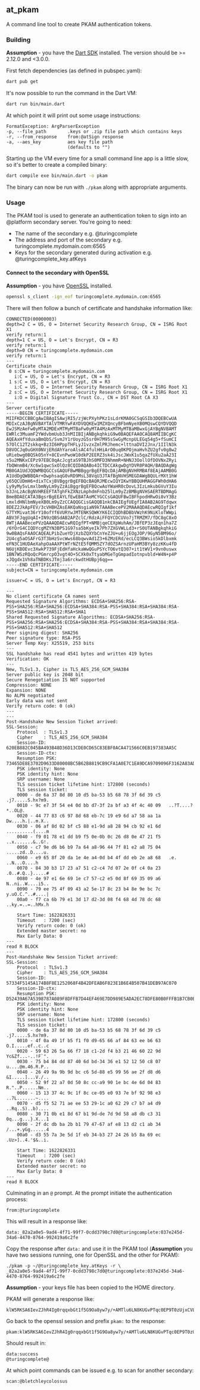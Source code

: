 ## at_pkam

A command line tool to create PKAM authentication tokens.

### Building

__Assumption__ - you have the [Dart SDK](https://dart.dev/get-dart) installed. The version should be >= 2.12.0 and <3.0.0.

First fetch dependencies (as defined in pubspec.yaml):

```bash
dart pub get
```

It's now possible to run the command in the Dart VM:

```bash
dart run bin/main.dart
```

At which point it will print out some usage instructions:

```
FormatException: ArgParserException
-p, --file_path        .keys or .zip file path which contains keys
-r, --from_response    from:@atSign response
-a, --aes_key          aes key file path
                       (defaults to "")
```

Starting up the VM every time for a small command line app is a little slow,
so it's better to create a compiled binary:

```bash
dart compile exe bin/main.dart -o pkam
```

The binary can now be run with `./pkam` along with appropriate arguments.

### Usage

The PKAM tool is used to generate an authentication token to sign into an
@platform secondary server. You're going to need:

* The name of the secondary e.g. @turingcomplete
* The address and port of the secondary e.g. turingcomplete.mydomain.com:6565
* Keys for the secondary generated during activation e.g. @turingcomplete_key.atKeys

#### Connect to the secondary with OpenSSL

__Assumption__ - you have [OpenSSL](https://www.openssl.org/) installed.

```bash
openssl s_client -ign_eof turingcomplete.mydomain.com:6565
```

There will then follow a bunch of certificate and handshake information like:

```
CONNECTED(00000003)
depth=2 C = US, O = Internet Security Research Group, CN = ISRG Root X1
verify return:1
depth=1 C = US, O = Let's Encrypt, CN = R3
verify return:1
depth=0 CN = turingcomplete.mydomain.com
verify return:1
---
Certificate chain
 0 s:CN = turingcomplete.mydomain.com
   i:C = US, O = Let's Encrypt, CN = R3
 1 s:C = US, O = Let's Encrypt, CN = R3
   i:C = US, O = Internet Security Research Group, CN = ISRG Root X1
 2 s:C = US, O = Internet Security Research Group, CN = ISRG Root X1
   i:O = Digital Signature Trust Co., CN = DST Root CA X3
---
Server certificate
-----BEGIN CERTIFICATE-----
MIIFKDCCBBCgAwIBAgISAwjRI5/zjWcPXyhPKz1sLdrKMA0GCSqGSIb3DQEBCwUA
MDIxCzAJBgNVBAYTAlVTMRYwFAYDVQQKEw1MZXQncyBFbmNyeXB0MQswCQYDVQQD
EwJSMzAeFw0yMTA2MDExMTMyMTBaFw0yMTA4MzAxMTMyMTBaMBwxGjAYBgNVBAMT
EWRlc3MuamF2YWdvbmUub3JnMIIBIjANBgkqhkiG9w0BAQEFAAOCAQ8AMIIBCgKC
AQEAxHfYduxaBmQbS/SvmJY1rUoyzG5sr0H7M95sSwGyMcnpULEGq54g5+fSumCI
57OlC12T2skkq+Bz3I6HPppTHFLyJ1vzxZmlPRJhemc+lttnaDVI2Jnx/1IIlN3k
D8VOCJq0uGHX0NVjERdAhYaroAlsAC4fulHHiArO0uq0KPOjmaHvhZU2gfv0g8w2
uRiebwg0BQSkO5nY+8CEvnPwoW10dkP2EERZ3sk4iJscJWxK1u5qaZfUXu2aA23I
s5u2MNKxCEPz97EBC0qAcJcgtaS9TBJhS0MFD3NhmmR+NHNJ3OollOfDOVNxZRyi
fbQWnmB4/Xc6w1qwcSxOlQz8CQIDAQABo4ICTDCCAkgwDgYDVR0PAQH/BAQDAgWg
MB0GA1UdJQQWMBQGCCsGAQUFBwMBBggrBgEFBQcDAjAMBgNVHRMBAf8EAjAAMB0G
A1UdDgQWBBQAr+DwphsaqG0vRD9MsL38VqU3JTAfBgNVHSMEGDAWgBQULrMXt1hW
y65QCUDmH6+dixTCxjBVBggrBgEFBQcBAQRJMEcwIQYIKwYBBQUHMAGGFWh0dHA6
Ly9yMy5vLmxlbmNyLm9yZzAiBggrBgEFBQcwAoYWaHR0cDovL3IzLmkubGVuY3Iu
b3JnLzAcBgNVHREEFTATghFkZXNzLmphdmFnb25lLm9yZzBMBgNVHSAERTBDMAgG
BmeBDAECATA3BgsrBgEEAYLfEwEBATAoMCYGCCsGAQUFBwIBFhpodHRwOi8vY3Bz
LmxldHNlbmNyeXB0Lm9yZzCCAQQGCisGAQQB1nkCBAIEgfUEgfIA8AB2AG9Tdqwx
8DEZ2JkApFEV/3cVHBHZAsEAKQaNsgiaN9kTAAABecePV2MAAAQDAEcwRQIgf1kf
G7TYMivat36rY10ofYf6VURYwJMTENKSQWKYK6ICIQDhBDBbVWzhK9NiKloTWWpi
ABV3FJqgUqAI+IN9zQBSdAB2APZclC/RdzAiFFQYCDCUVo7jTRMZM7/fDC8gC8xO
8WTjAAABecePVzQAAAQDAEcwRQIgfPT+NMBjqeCEXpWuhAm/JBfEP3zJEqn1ha7Z
/6YOrG4CIQDYcgMZYN3BPS1G97sa5bKyeIk7Ph7ZXGVWLLd3+rS0UTANBgkqhkiG
9w0BAQsFAAOCAQEALPibZueYDjXzbZQXYbCnYeZJU+u6jjEOgJOP/9GyN5BM96o/
2U4cg5aOSAFrG3T3bHzSvcWws68bqwvAd1Z3+6ZMzERd/ecLCQ3BWsio5kDlbxmk
eFN3C1HUDAeXahpOaAAXPtWTrNZtE5fQMM5ZY7dOZSArnzUPaHM3BYy8zzKKu4fD
N6UjKBOEvc3XwkP739FjEdHfaHckaWwQGuPSYcTO6vtQ307+it1tWV1+9vn0uswx
1BN7WSzRQoQcPGmrcpO3vgt4O+5CXk0xTtyabMGeTgGmpadIotnpvbld+W4N+p4P
xJQgdx1Vh8aTNBDKsJTmj3a6rckwdtHUBpj6qg==
-----END CERTIFICATE-----
subject=CN = turingcomplete.mydomain.com

issuer=C = US, O = Let's Encrypt, CN = R3

---
No client certificate CA names sent
Requested Signature Algorithms: ECDSA+SHA256:RSA-PSS+SHA256:RSA+SHA256:ECDSA+SHA384:RSA-PSS+SHA384:RSA+SHA384:RSA-PSS+SHA512:RSA+SHA512:RSA+SHA1
Shared Requested Signature Algorithms: ECDSA+SHA256:RSA-PSS+SHA256:RSA+SHA256:ECDSA+SHA384:RSA-PSS+SHA384:RSA+SHA384:RSA-PSS+SHA512:RSA+SHA512
Peer signing digest: SHA256
Peer signature type: RSA-PSS
Server Temp Key: X25519, 253 bits
---
SSL handshake has read 4541 bytes and written 419 bytes
Verification: OK
---
New, TLSv1.3, Cipher is TLS_AES_256_GCM_SHA384
Server public key is 2048 bit
Secure Renegotiation IS NOT supported
Compression: NONE
Expansion: NONE
No ALPN negotiated
Early data was not sent
Verify return code: 0 (ok)
---
---
Post-Handshake New Session Ticket arrived:
SSL-Session:
    Protocol  : TLSv1.3
    Cipher    : TLS_AES_256_GCM_SHA384
    Session-ID: 620EB882C045BA493B48D36D13CDE0CD65C83EBF0ACA471566C0EB197383AA5C
    Session-ID-ctx:
    Resumption PSK: 73465DE8E3702D9633D80008BC5B62B8819CB9CFA1A0E7C1EA9DCA9709096F3162A83AD3BB0699DBF2ECC71787659600
    PSK identity: None
    PSK identity hint: None
    SRP username: None
    TLS session ticket lifetime hint: 172800 (seconds)
    TLS session ticket:
    0000 - de 6a 37 8d 80 10 d5 ba-53 b5 68 78 3f 6d 39 c5   .j7.....S.hx?m9.
    0010 - 9c e7 3f 54 e4 0d bb d7-3f 2a bf a3 4f 4c 40 09   ..?T....?*..OL@.
    0020 - 44 77 83 c6 97 8d 68 eb-7c 19 e9 6d a7 58 aa 1a   Dw....h.|..m.X..
    0030 - 06 af 8d 02 bf c5 88 e1-9d a8 28 94 cb 92 e1 6d   ..........(....m
    0040 - f9 01 78 e1 dd b9 f5 0e-0b 0c 26 d8 0e 47 21 f5   ..x.......&..G!.
    0050 - c7 9e d6 b6 b9 7a 64 a8-96 44 7f 81 e2 a8 75 04   .....zd..D....u.
    0060 - e9 65 8f 20 da 1e 4e a4-0d b4 4f dd eb 2e a8 68   .e. ..N...O....h
    0070 - 84 30 b3 17 23 a7 51 c2-c4 7d 07 2e 0f c4 0a 23   .0..#.Q..}.....#
    0080 - 4e 97 e1 6e 69 1e c7 57-c2 e5 0d 8f 69 35 09 a6   N..ni..W....i5..
    0090 - 79 ee 75 4f 09 43 a2 5e-17 8c 23 b4 8e 9e bc 7c   y.uO.C.^..#....|
    00a0 - f7 ca 6b 79 e1 3d 17 d2-3d 08 f4 68 4d 78 dc 68   ..ky.=..=..hMx.h

    Start Time: 1622826331
    Timeout   : 7200 (sec)
    Verify return code: 0 (ok)
    Extended master secret: no
    Max Early Data: 0
---
read R BLOCK
---
Post-Handshake New Session Ticket arrived:
SSL-Session:
    Protocol  : TLSv1.3
    Cipher    : TLS_AES_256_GCM_SHA384
    Session-ID: 57334F5145A174B8F8E1252068F4B42DFEAB6F823E1B6E4B507B41DEB97AC070
    Session-ID-ctx:
    Resumption PSK: D52439A67A5398787A089F8DFFB7D44EF469E7DD989E5ADA2EC78DFE80B0FFFB1B7CB0EB87564E716ECC9F6D826E377F
    PSK identity: None
    PSK identity hint: None
    SRP username: None
    TLS session ticket lifetime hint: 172800 (seconds)
    TLS session ticket:
    0000 - de 6a 37 8d 80 10 d5 ba-53 b5 68 78 3f 6d 39 c5   .j7.....S.hx?m9.
    0010 - 4f 0a 49 1f b5 f1 f0 d9-65 66 af 84 63 ee b6 63   O.I.....ef..c..c
    0020 - 59 63 26 5a 66 f7 18 c1-2d f4 b3 21 46 60 22 9d   Yc&Zf...-..!F`".
    0030 - 75 b4 84 dd 87 40 6d bd-34 36 e1 52 12 50 c8 07   u....@m.46.R.P..
    0040 - 26 49 9a 9b 9d bc c6 5d-88 e5 99 56 ae 2f d8 d6   &I.....]...V./..
    0050 - 52 9f 22 a7 0d 50 8c cc-a9 90 1e bc 4e 6d 04 83   R."..P......Nm..
    0060 - 15 13 37 4c 9c 1f 8c ce-05 e0 93 7e bf 92 98 e3   ..7L.......~....
    0070 - d5 f5 52 71 ae ee 53 29-1c a0 62 29 c7 b7 a4 d9   ..Rq..S)..b)....
    0080 - 30 71 0b e1 8d 67 b1 9d-de 7d 9d 58 a8 db c3 31   0q...g...}.X...1
    0090 - 2f dc db ba 2b b1 79 47-67 af e8 13 d2 c1 ab 34   /...+.yGg......4
    00a0 - d3 55 7a 3e 5d 1f eb 34-b3 27 24 26 b5 8a 69 ec   .Uz>]..4.'$&..i.

    Start Time: 1622826331
    Timeout   : 7200 (sec)
    Verify return code: 0 (ok)
    Extended master secret: no
    Max Early Data: 0
---
read R BLOCK
```

Culminating in an `@` prompt. At the prompt initiate the authentication process:

```
from:@turingcomplete
```

This will result in a response like:

```
data:_82a2a0e5-9ad4-4f71-99f7-0cdd3798c7d0@turingcomplete:037e245d-34a6-4470-8764-992419a6c2fe
```

Copy the response after `data:` and use it in the PKAM tool (__Assumption__ you
have two sessions running, one for OpenSSL and the other for PKAM):

```
./pkam -p ~/@turingcomplete_key.atKeys -r \
_82a2a0e5-9ad4-4f71-99f7-0cdd3798c7d0@turingcomplete:037e245d-34a6-4470-8764-992419a6c2fe
```

__Assumption__ - your keys file has been copied to the HOME directory.

PKAM will generate a response like:

```
klW5RKSA6IevZJhR4Ig0rqqxbGt1f5G9Oa8yw7y/+AMTlu6LN8KUGvPTqc0EP9T0zUjxCVLBqvvD2e0ugRuarigEmQl0vktb7d7Vp3Bve6J+EI8rKhTDEzhe1XfN0LJTov1Gpo6DzYHq8bnP/4APNxnKPXS+ls5aIXh/I8yvxlO90+CHxyjjsMRm2c33eD+0vwGuGq+X+wT/YOU4TzAllIKlxHlA5kehTgS5WGinl3A8WG5pKE/+gFu3SRg/5sFwKf2E8DyYQaGRMuyMbOfLg4c3NTODyyMxZWx9bc2gtJ/kC52ngsPyBS3X0eyt1BSZliX/NeqTVTEWzMZMiOcf9w==
```

Go back to the openssl session and prefix `pkam:` to the response:

```
pkam:klW5RKSA6IevZJhR4Ig0rqqxbGt1f5G9Oa8yw7y/+AMTlu6LN8KUGvPTqc0EP9T0zUjxCVLBqvvD2e0ugRuarigEmQl0vktb7d7Vp3Bve6J+EI8rKhTDEzhe1XfN0LJTov1Gpo6DzYHq8bnP/4APNxnKPXS+ls5aIXh/I8yvxlO90+CHxyjjsMRm2c33eD+0vwGuGq+X+wT/YOU4TzAllIKlxHlA5kehTgS5WGinl3A8WG5pKE/+gFu3SRg/5sFwKf2E8DyYQaGRMuyMbOfLg4c3NTODyyMxZWx9bc2gtJ/kC52ngsPyBS3X0eyt1BSZliX/NeqTVTEWzMZMiOcf9w==
```

Should result in:

```
data:success
@turingcomplete@
```

At which point commands can be issued e.g. to scan for another secondary:

```
scan:@bletchleycolossus
```
